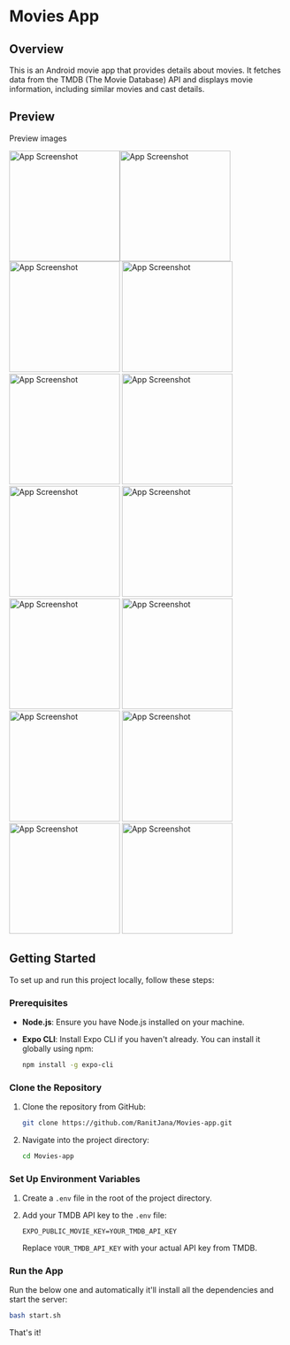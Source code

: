 # Movies App

## Overview

This is an Android movie app that provides details about movies. It fetches data from the TMDB (The Movie Database) API and displays movie information, including similar movies and cast details.

## Preview

Preview images

<img src="./assets/images/preview/1.jpg" alt="App Screenshot" width="200"/><img src="./assets/images/preview/2.jpg" alt="App Screenshot" width="200"/>
<img src="./assets/images/preview/3.jpg" alt="App Screenshot" width="200"/>
<img src="./assets/images/preview/4.jpg" alt="App Screenshot" width="200"/>
<img src="./assets/images/preview/5.jpg" alt="App Screenshot" width="200"/>
<img src="./assets/images/preview/6.jpg" alt="App Screenshot" width="200"/>
<img src="./assets/images/preview/7.jpg" alt="App Screenshot" width="200"/>
<img src="./assets/images/preview/8.jpg" alt="App Screenshot" width="200"/>
<img src="./assets/images/preview/9.jpg" alt="App Screenshot" width="200"/>
<img src="./assets/images/preview/10.jpg" alt="App Screenshot" width="200"/>
<img src="./assets/images/preview/11.jpg" alt="App Screenshot" width="200"/>
<img src="./assets/images/preview/12.jpg" alt="App Screenshot" width="200"/>
<img src="./assets/images/preview/13.jpg" alt="App Screenshot" width="200"/>
<img src="./assets/images/preview/14.jpg" alt="App Screenshot" width="200"/>


## Getting Started

To set up and run this project locally, follow these steps:

### Prerequisites

- **Node.js**: Ensure you have Node.js installed on your machine.
- **Expo CLI**: Install Expo CLI if you haven't already. You can install it globally using npm:

  ```bash
  npm install -g expo-cli
  ```

### Clone the Repository

1. Clone the repository from GitHub:

   ```bash
   git clone https://github.com/RanitJana/Movies-app.git
   ```

2. Navigate into the project directory:

   ```bash
   cd Movies-app
   ```

### Set Up Environment Variables

1. Create a `.env` file in the root of the project directory.

2. Add your TMDB API key to the `.env` file:

   ```env
   EXPO_PUBLIC_MOVIE_KEY=YOUR_TMDB_API_KEY
   ```

   Replace `YOUR_TMDB_API_KEY` with your actual API key from TMDB.

### Run the App

Run the below one and automatically it'll install all the dependencies and start the server:

```bash
bash start.sh
```

That's it!

